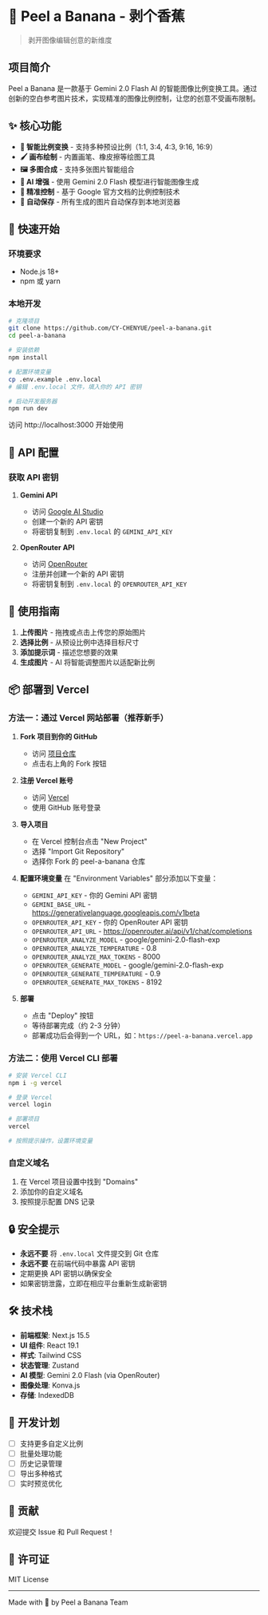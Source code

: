 # 🍌 Peel a Banana - 剥个香蕉

> 剥开图像编辑创意的新维度

## 项目简介

Peel a Banana 是一款基于 Gemini 2.0 Flash AI 的智能图像比例变换工具。通过创新的空白参考图片技术，实现精准的图像比例控制，让您的创意不受画布限制。

## ✨ 核心功能

- **🎨 智能比例变换** - 支持多种预设比例（1:1, 3:4, 4:3, 9:16, 16:9）
- **🖌️ 画布绘制** - 内置画笔、橡皮擦等绘图工具
- **🖼️ 多图合成** - 支持多张图片智能组合
- **🤖 AI 增强** - 使用 Gemini 2.0 Flash 模型进行智能图像生成
- **📐 精准控制** - 基于 Google 官方文档的比例控制技术
- **💾 自动保存** - 所有生成的图片自动保存到本地浏览器

## 🚀 快速开始

### 环境要求
- Node.js 18+
- npm 或 yarn

### 本地开发

```bash
# 克隆项目
git clone https://github.com/CY-CHENYUE/peel-a-banana.git
cd peel-a-banana

# 安装依赖
npm install

# 配置环境变量
cp .env.example .env.local
# 编辑 .env.local 文件，填入你的 API 密钥

# 启动开发服务器
npm run dev
```

访问 http://localhost:3000 开始使用

## 🔑 API 配置

### 获取 API 密钥

1. **Gemini API**
   - 访问 [Google AI Studio](https://makersuite.google.com/app/apikey)
   - 创建一个新的 API 密钥
   - 将密钥复制到 `.env.local` 的 `GEMINI_API_KEY`

2. **OpenRouter API**
   - 访问 [OpenRouter](https://openrouter.ai/keys)
   - 注册并创建一个新的 API 密钥
   - 将密钥复制到 `.env.local` 的 `OPENROUTER_API_KEY`

## 📖 使用指南

1. **上传图片** - 拖拽或点击上传您的原始图片
2. **选择比例** - 从预设比例中选择目标尺寸
3. **添加提示词** - 描述您想要的效果
4. **生成图片** - AI 将智能调整图片以适配新比例

## 📦 部署到 Vercel

### 方法一：通过 Vercel 网站部署（推荐新手）

1. **Fork 项目到你的 GitHub**
   - 访问 [项目仓库](https://github.com/CY-CHENYUE/peel-a-banana)
   - 点击右上角的 Fork 按钮

2. **注册 Vercel 账号**
   - 访问 [Vercel](https://vercel.com)
   - 使用 GitHub 账号登录

3. **导入项目**
   - 在 Vercel 控制台点击 "New Project"
   - 选择 "Import Git Repository"
   - 选择你 Fork 的 peel-a-banana 仓库

4. **配置环境变量**
   在 "Environment Variables" 部分添加以下变量：
   - `GEMINI_API_KEY` - 你的 Gemini API 密钥
   - `GEMINI_BASE_URL` - https://generativelanguage.googleapis.com/v1beta
   - `OPENROUTER_API_KEY` - 你的 OpenRouter API 密钥
   - `OPENROUTER_API_URL` - https://openrouter.ai/api/v1/chat/completions
   - `OPENROUTER_ANALYZE_MODEL` - google/gemini-2.0-flash-exp
   - `OPENROUTER_ANALYZE_TEMPERATURE` - 0.8
   - `OPENROUTER_ANALYZE_MAX_TOKENS` - 8000
   - `OPENROUTER_GENERATE_MODEL` - google/gemini-2.0-flash-exp
   - `OPENROUTER_GENERATE_TEMPERATURE` - 0.9
   - `OPENROUTER_GENERATE_MAX_TOKENS` - 8192

5. **部署**
   - 点击 "Deploy" 按钮
   - 等待部署完成（约 2-3 分钟）
   - 部署成功后会得到一个 URL，如：`https://peel-a-banana.vercel.app`

### 方法二：使用 Vercel CLI 部署

```bash
# 安装 Vercel CLI
npm i -g vercel

# 登录 Vercel
vercel login

# 部署项目
vercel

# 按照提示操作，设置环境变量
```

### 自定义域名

1. 在 Vercel 项目设置中找到 "Domains"
2. 添加你的自定义域名
3. 按照提示配置 DNS 记录

## 🔒 安全提示

- **永远不要** 将 `.env.local` 文件提交到 Git 仓库
- **永远不要** 在前端代码中暴露 API 密钥
- 定期更换 API 密钥以确保安全
- 如果密钥泄露，立即在相应平台重新生成新密钥

## 🛠️ 技术栈

- **前端框架**: Next.js 15.5
- **UI 组件**: React 19.1
- **样式**: Tailwind CSS
- **状态管理**: Zustand
- **AI 模型**: Gemini 2.0 Flash (via OpenRouter)
- **图像处理**: Konva.js
- **存储**: IndexedDB

## 📝 开发计划

- [ ] 支持更多自定义比例
- [ ] 批量处理功能
- [ ] 历史记录管理
- [ ] 导出多种格式
- [ ] 实时预览优化

## 🤝 贡献

欢迎提交 Issue 和 Pull Request！

## 📄 许可证

MIT License

---

Made with 🍌 by Peel a Banana Team